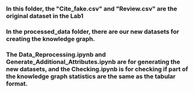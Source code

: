 ### In this folder, the "Cite_fake.csv" and "Review.csv" are the original dataset in the Lab1
### In the processed_data folder, there are our new datasets for creating the knowledge graph.
### The Data_Reprocessing.ipynb and Generate_Additional_Attributes.ipynb are for generating the new datasets, and the Checking.ipynb is for checking if part of the knowledge graph statistics are the same as the tabular format.
